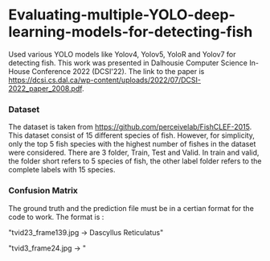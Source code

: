 # Evaluating-multiple-YOLO-deep-learning-models-for-detecting-fish
Used various YOLO models like Yolov4, Yolov5, YoloR and Yolov7 for detecting fish. This work was presented in Dalhousie Computer Science In-House Conference 2022 (DCSI'22). The link to the paper is https://dcsi.cs.dal.ca/wp-content/uploads/2022/07/DCSI-2022_paper_2008.pdf. 

### Dataset
The dataset is taken from https://github.com/perceivelab/FishCLEF-2015. This dataset consist of 15 different species of fish. However, for simplicity, only the top 5 fish species with the highest number of fishes in the dataset were considered. There are 3 folder, Train, Test and Valid. In train and valid, the folder short refers to 5 species of fish, the other label folder refers to the complete labels with 15 species.

### Confusion Matrix
The ground truth and the prediction file must be in a certian format for the code to work. The format is :

"tvid23_frame139.jpg -> Dascyllus Reticulatus"

"tvid3_frame24.jpg -> "
